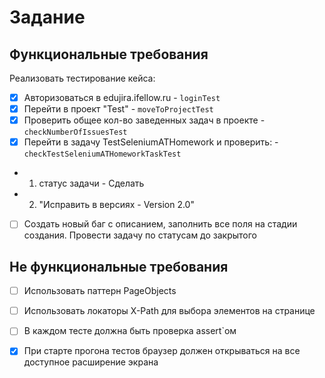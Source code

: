 # Задание

## Функциональные требования
Реализовать тестирование кейса:
- [x] Авторизоваться в edujira.ifellow.ru - `loginTest`
- [x] Перейти в проект "Test" - `moveToProjectTest`
- [x] Проверить общее кол-во заведенных задач в проекте - `checkNumberOfIssuesTest`
- [x] Перейти в задачу TestSeleniumATHomework и проверить: - `checkTestSeleniumATHomeworkTaskTest`
- 1. статус задачи - Сделать
- 2. "Исправить в версиях - Version 2.0"
- [ ] Создать новый баг с описанием, заполнить все поля на стадии создания. Провести задачу по статусам до закрытого

## Не функциональные требования
- [ ] Использовать паттерн PageObjects
- [ ] Использовать локаторы X-Path для выбора элементов на странице
- [ ] В каждом тесте должна быть проверка assert`ом
- [x] При старте прогона тестов браузер должен открываться на все доступное расширение экрана

